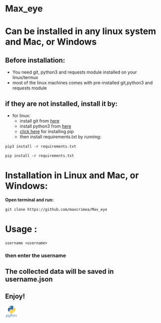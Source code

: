 # Max_eye

# Can be installed in any linux system and Mac, or Windows

## Before installation:
* You need git, python3 and requests module installed on your linux/termux
* most of the linux machines comes with pre-installed git,python3 and requests module 
## if they are not installed, install it by:
* for linux:
    - install git from [here](https://linuxhint.com/install-use-git-linux/) 
    - install python3 from [here](https://www.python.org/downloads/) 
    - [click here](https://www.tecmint.com/install-pip-in-linux/) for installing pip 
    - then install requirements.txt by running:
```shell script
pip3 install -r requirements.txt
```
```shell script
pip install -r requirements.txt
```
# Installation in Linux and Mac, or Windows:
**Open terminal and run:**
```shell script
git clone https://github.com/maxcrimea/Max_eye
```
# Usage :
```telegram bot
username <username>
```
### then enter the username
## The collected data will be saved in username.json
## Enjoy!
<div>
  <img src="https://github.com/devicons/devicon/blob/master/icons/python/python-original-wordmark.svg" title="Python" alt="Python" width="40" height="40"/>&nbsp; 
</div>
